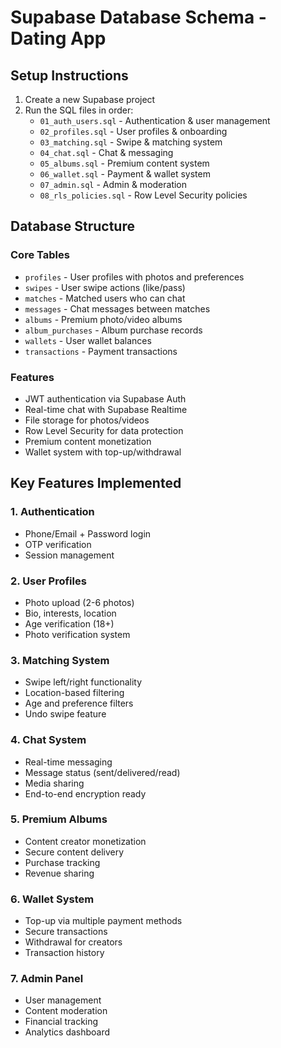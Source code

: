 # Supabase Database Schema - Dating App

## Setup Instructions

1. Create a new Supabase project
2. Run the SQL files in order:
   - `01_auth_users.sql` - Authentication & user management
   - `02_profiles.sql` - User profiles & onboarding
   - `03_matching.sql` - Swipe & matching system
   - `04_chat.sql` - Chat & messaging
   - `05_albums.sql` - Premium content system
   - `06_wallet.sql` - Payment & wallet system
   - `07_admin.sql` - Admin & moderation
   - `08_rls_policies.sql` - Row Level Security policies

## Database Structure

### Core Tables
- `profiles` - User profiles with photos and preferences
- `swipes` - User swipe actions (like/pass)
- `matches` - Matched users who can chat
- `messages` - Chat messages between matches
- `albums` - Premium photo/video albums
- `album_purchases` - Album purchase records
- `wallets` - User wallet balances
- `transactions` - Payment transactions

### Features
- JWT authentication via Supabase Auth
- Real-time chat with Supabase Realtime
- File storage for photos/videos
- Row Level Security for data protection
- Premium content monetization
- Wallet system with top-up/withdrawal

## Key Features Implemented

### 1. Authentication
- Phone/Email + Password login
- OTP verification
- Session management

### 2. User Profiles
- Photo upload (2-6 photos)
- Bio, interests, location
- Age verification (18+)
- Photo verification system

### 3. Matching System
- Swipe left/right functionality
- Location-based filtering
- Age and preference filters
- Undo swipe feature

### 4. Chat System
- Real-time messaging
- Message status (sent/delivered/read)
- Media sharing
- End-to-end encryption ready

### 5. Premium Albums
- Content creator monetization
- Secure content delivery
- Purchase tracking
- Revenue sharing

### 6. Wallet System
- Top-up via multiple payment methods
- Secure transactions
- Withdrawal for creators
- Transaction history

### 7. Admin Panel
- User management
- Content moderation
- Financial tracking
- Analytics dashboard
